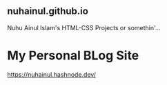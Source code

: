 ## nuhainul.github.io
Nuhu Ainul Islam's HTML-CSS Projects or somethin'...

# My Personal BLog Site
<a href="https://nuhainul.hashnode.dev/">https://nuhainul.hashnode.dev/</a>
